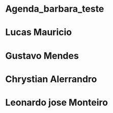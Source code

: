 # Agenda_barbara_teste
# Lucas Mauricio
# Gustavo Mendes
# Chrystian Alerrandro
# Leonardo jose Monteiro